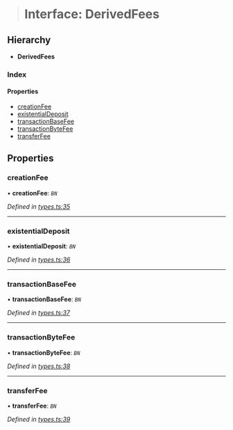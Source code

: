 > # Interface: DerivedFees

## Hierarchy

* **DerivedFees**

### Index

#### Properties

* [creationFee](_types_.derivedfees.md#creationfee)
* [existentialDeposit](_types_.derivedfees.md#existentialdeposit)
* [transactionBaseFee](_types_.derivedfees.md#transactionbasefee)
* [transactionByteFee](_types_.derivedfees.md#transactionbytefee)
* [transferFee](_types_.derivedfees.md#transferfee)

## Properties

###  creationFee

• **creationFee**: *`BN`*

*Defined in [types.ts:35](https://github.com/polkadot-js/api/blob/4bdbacb/packages/api-derive/src/types.ts#L35)*

___

###  existentialDeposit

• **existentialDeposit**: *`BN`*

*Defined in [types.ts:36](https://github.com/polkadot-js/api/blob/4bdbacb/packages/api-derive/src/types.ts#L36)*

___

###  transactionBaseFee

• **transactionBaseFee**: *`BN`*

*Defined in [types.ts:37](https://github.com/polkadot-js/api/blob/4bdbacb/packages/api-derive/src/types.ts#L37)*

___

###  transactionByteFee

• **transactionByteFee**: *`BN`*

*Defined in [types.ts:38](https://github.com/polkadot-js/api/blob/4bdbacb/packages/api-derive/src/types.ts#L38)*

___

###  transferFee

• **transferFee**: *`BN`*

*Defined in [types.ts:39](https://github.com/polkadot-js/api/blob/4bdbacb/packages/api-derive/src/types.ts#L39)*